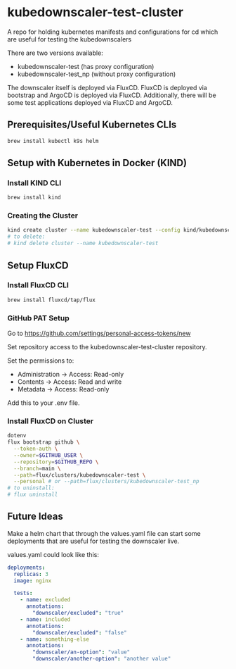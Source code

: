 # kubedownscaler-test-cluster

A repo for holding kubernetes manifests and configurations for cd which are useful for testing the kubedownscalers

There are two versions available:

- kubedownscaler-test (has proxy configuration)
- kubedownscaler-test_np (without proxy configuration)

The downscaler itself is deployed via FluxCD.
FluxCD is deployed via bootstrap and ArgoCD is deployed via FluxCD.
Additionally, there will be some test applications deployed via FluxCD and ArgoCD. <!--TODO-->

## Prerequisites/Useful Kubernetes CLIs

```bash
brew install kubectl k9s helm
```

## Setup with Kubernetes in Docker (KIND)

### Install KIND CLI

```bash
brew install kind
```

### Creating the Cluster

```bash
kind create cluster --name kubedownscaler-test --config kind/kubedownscaler-test/config.yaml # or kind/kubedownscaler-test_np/config.yaml
# to delete:
# kind delete cluster --name kubedownscaler-test
```

## Setup FluxCD

### Install FluxCD CLI

```bash
brew install fluxcd/tap/flux
```

### GitHub PAT Setup

Go to https://github.com/settings/personal-access-tokens/new

Set repository access to the kubedownscaler-test-cluster repository.

Set the permissions to:

- Administration -> Access: Read-only
- Contents -> Access: Read and write
- Metadata -> Access: Read-only

Add this to your .env file.

### Install FluxCD on Cluster

```bash
dotenv
flux bootstrap github \
  --token-auth \
  --owner=$GITHUB_USER \
  --repository=$GITHUB_REPO \
  --branch=main \
  --path=flux/clusters/kubedownscaler-test \
  --personal # or --path=flux/clusters/kubedownscaler-test_np
# to uninstall:
# flux uninstall
```

## Future Ideas

Make a helm chart that through the values.yaml file can start some deployments that are useful for testing the downscaler live.

values.yaml could look like this:

```yaml
deployments:
  replicas: 3
  image: nginx

  tests:
    - name: excluded
      annotations:
        "downscaler/excluded": "true"
    - name: included
      annotations:
        "downscaler/excluded": "false"
    - name: something-else
      annotations:
        "downscaler/an-option": "value"
        "downscaler/another-option": "another value"
```
